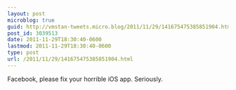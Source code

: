 ```yaml
---
layout: post
microblog: true
guid: http://vmstan-tweets.micro.blog/2011/11/29/141675475385851904.html
post_id: 3039513
date: 2011-11-29T18:30:40-0600
lastmod: 2011-11-29T18:30:40-0600
type: post
url: /2011/11/29/141675475385851904.html
---
```

Facebook, please fix your horrible iOS app. Seriously.
